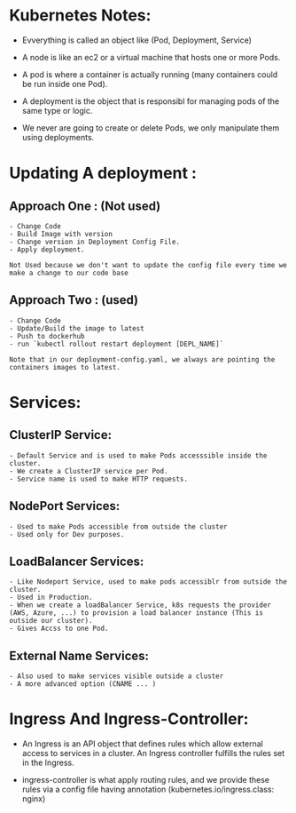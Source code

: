 # Kubernetes Notes: 

 - Evverything is called an object like (Pod, Deployment, Service)

 - A node is like an ec2 or a virtual machine that hosts one or more Pods.

 - A pod is where a container is actually running (many containers could be run inside one Pod).

 - A deployment is the object that is responsibl for managing pods of the same type or logic.

 - We never are going to create or delete Pods, we only manipulate them using deployments.

# Updating A deployment : 

  ## Approach One : (Not used)

    - Change Code
    - Build Image with version
    - Change version in Deployment Config File.
    - Apply deployment.

    Not Used because we don't want to update the config file every time we make a change to our code base

  ## Approach Two : (used)

    - Change Code
    - Update/Build the image to latest
    - Push to dockerhub
    - run `kubectl rollout restart deployment [DEPL_NAME]`

    Note that in our deployment-config.yaml, we always are pointing the containers images to latest.

# Services: 

  ## ClusterIP Service:

    - Default Service and is used to make Pods accesssible inside the cluster.
    - We create a ClusterIP service per Pod.
    - Service name is used to make HTTP requests.

  ## NodePort Services: 

    - Used to make Pods accessible from outside the cluster
    - Used only for Dev purposes.

  ## LoadBalancer Services: 

    - Like Nodeport Service, used to make pods accessiblr from outside the cluster.
    - Used in Production.
    - When we create a loadBalancer Service, k8s requests the provider (AWS, Azure, ...) to provision a load balancer instance (This is outside our cluster).
    - Gives Accss to one Pod.
  ## External Name Services:

    - Also used to make services visible outside a cluster
    - A more advanced option (CNAME ... )

# Ingress And Ingress-Controller: 

  - An Ingress is an API object that defines rules which allow external access to services in a cluster. An Ingress controller fulfills the rules set in the Ingress.

  - ingress-controller is what apply routing rules, and we provide these rules via a config file having annotation (kubernetes.io/ingress.class: nginx)